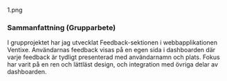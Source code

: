 1.png 

### Sammanfattning (Grupparbete)

I grupprojektet har jag utvecklat Feedback-sektionen i webbapplikationen Ventixe. Användarnas feedback visas på en egen sida i dashboarden där varje feedback är tydligt presenterad med användarnamn och plats. Fokus har varit på en ren och lättläst design, och integration med övriga delar av dashboarden.
